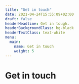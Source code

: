 ```yaml
---
title: "Get in touch"
date: 2021-04-24T15:55:09+02:00
draft: false
headerHeadline: Get in tough.
headerBackgroundClass: bg-black
headerTextClass: text-white
menu:
  main:
    name: Get in touch
    weight: 5
---
```


# Get in touch